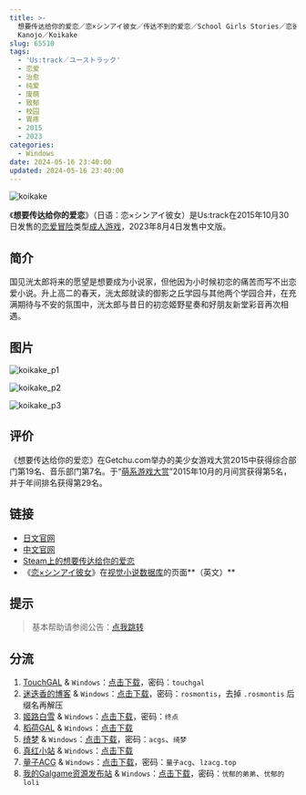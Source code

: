 ```yaml
---
title: >-
  想要传达给你的爱恋／恋×シンアイ彼女／传达不到的爱恋／School Girls Stories／恋彼女／Koi-Kakeru Shin-Ai
  Kanojo／Koikake
slug: 65510
tags:
  - 'Us:track／ユーストラック'
  - 恋爱
  - 治愈
  - 纯爱
  - 废萌
  - 致郁
  - 校园
  - 胃疼
  - 2015
  - 2023
categories:
  - Windows
date: 2024-05-16 23:40:00
updated: 2024-05-16 23:40:00
---
```


![koikake](https://static.30hb.cn/vndb/img/koikake.webp)

《**想要传达给你的爱恋**》（日语：恋×シンアイ彼女）是Us:track在2015年10月30日发售的[恋爱冒险](https://zh.wikipedia.org/wiki/戀愛冒險)类型[成人游戏](https://zh.wikipedia.org/wiki/日本成人遊戲)，2023年8月4日发售中文版。

<!--more-->

## 简介

国见洸太郎将来的愿望是想要成为小说家，但他因为小时候初恋的痛苦而写不出恋爱小说。升上高二的春天，洸太郎就读的御影之丘学园与其他两个学园合并，在充满期待与不安的氛围中，洸太郎与昔日的初恋姬野星奏和好朋友新堂彩音再次相遇。

## 图片

![koikake_p1](https://static.30hb.cn/vndb/img/koikake_p1.webp)

![koikake_p2](https://static.30hb.cn/vndb/img/koikake_p2.webp)

![koikake_p3](https://static.30hb.cn/vndb/img/koikake_p3.webp)

## 评价

《想要传达给你的爱恋》在Getchu.com举办的美少女游戏大赏2015中获得综合部门第19名、音乐部门第7名。于“[萌系游戏大赏](https://zh.wikipedia.org/wiki/萌系遊戲大賞)”2015年10月的月间赏获得第5名，并于年间排名获得第29名。

## 链接

- [日文官网](http://ustrack.amusecraft.com/koikake/)
- [中文官网](https://hikarifield.co.jp/koikake/introduction.html)
- [Steam上的想要传达给你的爱恋](https://store.steampowered.com/app/2242710/)
- 《[恋×シンアイ彼女](https://vndb.org/v17516)》在[视觉小说数据库](https://zh.wikipedia.org/wiki/視覺小說數據庫)的页面**（英文）**

## 提示

> 基本帮助请参阅公告：[点我跳转](/)

## 分流

1. [TouchGAL](https://www.touchgal.us/) & `Windows`：[点击下载](https://pan.touchgal.net/s/Qns6)，密码：`touchgal`
2. [迷迭香的博客](https://rosmontis.com/) & `Windows`：[点击下载](https://drive.rosmontis.com/s/1gesX)，密码：`rosmontis`，去掉 `.rosmontis` 后缀名再解压
3. [姬路白雪](https://pan.jlbx.xyz/) & `Windows`：[点击下载](https://pan.jlbx.xyz/?s=%E6%83%B3%E8%A6%81%E4%BC%A0%E8%BE%BE%E7%BB%99%E4%BD%A0%E7%9A%84%E7%88%B1%E6%81%8B)，密码：`终点`
4. [稻荷GAL](https://inarigal.com/) & `Windows`：[点击下载](https://inarigal.com/detail/298)
5. [绮梦](https://acgs.one/) & `Windows`：[点击下载](https://acgs.one/down_html/?url=game/%E6%83%B3%E8%A6%81%E4%BC%A0%E8%BE%BE%E7%BB%99%E4%BD%A0%E7%9A%84%E7%88%B1%E6%81%8B&name=%E6%83%B3%E8%A6%81%E4%BC%A0%E8%BE%BE%E7%BB%99%E4%BD%A0%E7%9A%84%E7%88%B1%E6%81%8B)，密码：`acgs`、`绮梦`
6. [真红小站](https://www.shinnku.com/) & `Windows`：[点击下载](https://www.shinnku.com/api/download/0/win/%E6%83%B3%E8%A6%81%E4%BC%A0%E8%BE%BE%E7%BB%99%E4%BD%A0%E7%9A%84%E7%88%B1%E6%81%8B.7z)
7. [量子ACG](https://lzacg.org/) & `Windows`：[点击下载](https://lzacg.org/991)，密码：`量子acg`、`lzacg.top`
8. [我的Galgame资源发布站](https://www.ttloli.com/) & `Windows`：[点击下载](https://www.ttloli.com/xiangyaochuandageinideailian.html)，密码：`忧郁的弟弟`、`忧郁的loli`
